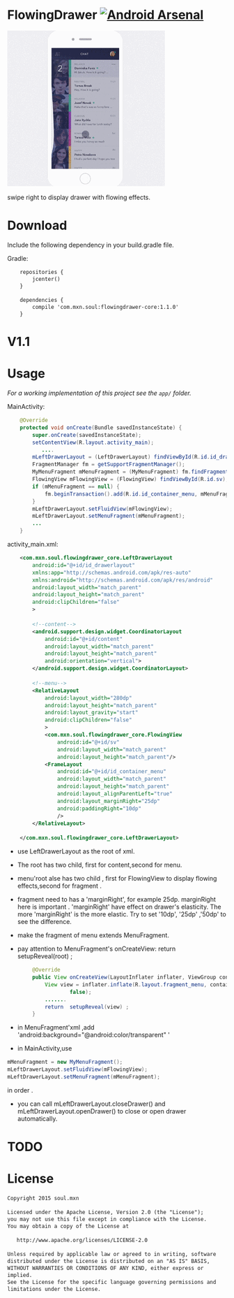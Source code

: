 # FlowingDrawer [![Android Arsenal](https://img.shields.io/badge/Android%20Arsenal-FlowingDrawer-green.svg?style=flat)](https://android-arsenal.com/details/1/2658)


![Showcase](screen.gif)

swipe right to display drawer with flowing effects.


# Download

Include the following dependency in your build.gradle file.

Gradle:

```Gradle
    repositories {
        jcenter()
    }

    dependencies {
        compile 'com.mxn.soul:flowingdrawer-core:1.1.0'
    }
```


# V1.1

# Usage

*For a working implementation of this project see the `app/` folder.*

MainActivity:

```java
    @Override
    protected void onCreate(Bundle savedInstanceState) {
        super.onCreate(savedInstanceState);
        setContentView(R.layout.activity_main);
           ....
        mLeftDrawerLayout = (LeftDrawerLayout) findViewById(R.id.id_drawerlayout);
        FragmentManager fm = getSupportFragmentManager();
        MyMenuFragment mMenuFragment = (MyMenuFragment) fm.findFragmentById(R.id.id_container_menu);
        FlowingView mFlowingView = (FlowingView) findViewById(R.id.sv);
        if (mMenuFragment == null) {
            fm.beginTransaction().add(R.id.id_container_menu, mMenuFragment = new MyMenuFragment()).commit();
        }
        mLeftDrawerLayout.setFluidView(mFlowingView);
        mLeftDrawerLayout.setMenuFragment(mMenuFragment);
        ...
    }
```

activity_main.xml:

```xml
    <com.mxn.soul.flowingdrawer_core.LeftDrawerLayout
        android:id="@+id/id_drawerlayout"
        xmlns:app="http://schemas.android.com/apk/res-auto"
        xmlns:android="http://schemas.android.com/apk/res/android"
        android:layout_width="match_parent"
        android:layout_height="match_parent"
        android:clipChildren="false"
        >

        <!--content-->
        <android.support.design.widget.CoordinatorLayout
            android:id="@+id/content"
            android:layout_width="match_parent"
            android:layout_height="match_parent"
            android:orientation="vertical">
        </android.support.design.widget.CoordinatorLayout>

        <!--menu-->
        <RelativeLayout
            android:layout_width="280dp"
            android:layout_height="match_parent"
            android:layout_gravity="start"
            android:clipChildren="false"
            >
            <com.mxn.soul.flowingdrawer_core.FlowingView
                android:id="@+id/sv"
                android:layout_width="match_parent"
                android:layout_height="match_parent"/>
            <FrameLayout
                android:id="@+id/id_container_menu"
                android:layout_width="match_parent"
                android:layout_height="match_parent"
                android:layout_alignParentLeft="true"
                android:layout_marginRight="25dp"
                android:paddingRight="10dp"
                />
        </RelativeLayout>

    </com.mxn.soul.flowingdrawer_core.LeftDrawerLayout>
```

* use LeftDrawerLayout as the root of xml.

* The root has two child, first for content,second for menu.

* menu'root alse has two child , first for FlowingView to display flowing effects,second for
fragment .

* fragment need to has a 'marginRight', for example 25dp.
marginRight here is important .
'marginRight'  have effect on drawer's elasticity. The more  'marginRight' is  the more elastic.
Try to set '10dp', '25dp' ,'50dp' to see the difference.

* make the fragment of menu extends MenuFragment.

* pay attention to MenuFragment's onCreateView: return setupReveal(root) ;

```java
        @Override
        public View onCreateView(LayoutInflater inflater, ViewGroup container, Bundle savedInstanceState) {
            View view = inflater.inflate(R.layout.fragment_menu, container,
                    false);
            .......
            return  setupReveal(view) ;
        }
```

* in MenuFragment'xml ,add 'android:background="@android:color/transparent" '

* in MainActivity,use

```java
mMenuFragment = new MyMenuFragment();
mLeftDrawerLayout.setFluidView(mFlowingView);
mLeftDrawerLayout.setMenuFragment(mMenuFragment);
```

in order .

* you can call mLeftDrawerLayout.closeDrawer()  and  mLeftDrawerLayout.openDrawer() to close or
open drawer automatically.



# TODO



License
=======

    Copyright 2015 soul.mxn

    Licensed under the Apache License, Version 2.0 (the "License");
    you may not use this file except in compliance with the License.
    You may obtain a copy of the License at

       http://www.apache.org/licenses/LICENSE-2.0

    Unless required by applicable law or agreed to in writing, software
    distributed under the License is distributed on an "AS IS" BASIS,
    WITHOUT WARRANTIES OR CONDITIONS OF ANY KIND, either express or implied.
    See the License for the specific language governing permissions and
    limitations under the License.

